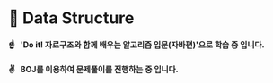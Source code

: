 # :blue_book:&nbsp;Data Structure

####  :point_up:&nbsp;&nbsp;&nbsp;'Do it! 자료구조와 함께 배우는 알고리즘 입문(자바편)'으로 학습 중 입니다.
####  :v:&nbsp;&nbsp;&nbsp;BOJ를 이용하여 문제풀이를 진행하는 중 입니다.
